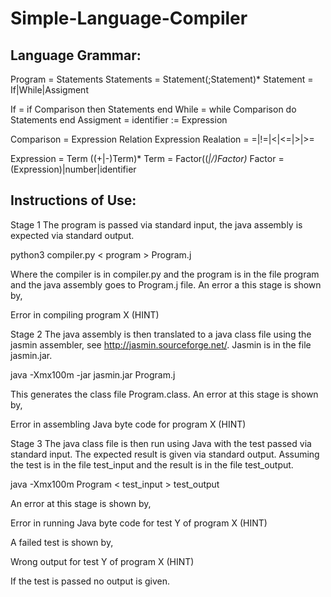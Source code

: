 # Simple-Language-Compiler
Language Grammar:
------------------------------------------------------------------------------------------------------------------------
Program = Statements
Statements = Statement(;Statement)*
Statement = If|While|Assigment

If = if Comparison then Statements end
While = while Comparison do Statements end
Assigment = identifier := Expression

Comparison = Expression Relation Expression
Realation = =|!=|<|<=|>|>=

Expression = Term ((+|-)Term)*
Term = Factor((*|/)Factor)*
Factor = (Expression)|number|identifier

Instructions of Use:
------------------------------------------------------------------------------------------------------------------------
Stage 1
The program is passed via standard input, the java assembly is
expected via standard output.

python3 compiler.py < program > Program.j

Where the compiler is in compiler.py and the program
is in the file program and the java assembly goes to Program.j file.
An error a this stage is shown by,

Error in compiling program X (HINT)

Stage 2
The java assembly is then translated to a java class file using the
jasmin assembler, see http://jasmin.sourceforge.net/. Jasmin is in
the file jasmin.jar.

java -Xmx100m -jar jasmin.jar Program.j

This generates the class file Program.class.
An error at this stage is shown by,

Error in assembling Java byte code for program X (HINT)

Stage 3
The java class file is then run using Java with the test passed
via standard input. The expected result is given via standard output.
Assuming the test is in the file test_input and the result is in the
file test_output.

java -Xmx100m Program < test_input > test_output

An error at this stage is shown by,

Error in running Java byte code for test Y of program X (HINT)

A failed test is shown by,

Wrong output for test Y of program X (HINT)

If the test is passed no output is given.
